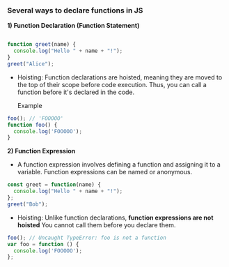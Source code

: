 ### Several ways to declare functions in JS

**1) Function Declaration (Function Statement)**

```js

function greet(name) {
  console.log("Hello " + name + "!");
}
greet("Alice");

```

- Hoisting: Function declarations are hoisted, meaning they are moved to the top of their scope before code execution. Thus, you can call a function before it's declared in the code.

  Example

```js
foo(); // 'FOOOOO'
function foo() {
  console.log('FOOOOO');
}
```

**2) Function Expression**

- A function expression involves defining a function and assigning it to a variable. Function expressions can be named or anonymous.

```js
const greet = function(name) {
  console.log("Hello " + name + "!");
};
greet("Bob");
```

- Hoisting: Unlike function declarations, **function expressions are not hoisted** You cannot call them before you declare them.

```js
foo(); // Uncaught TypeError: foo is not a function
var foo = function () {
  console.log('FOOOOO');
};
```
